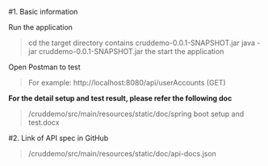 #1. Basic information

Run the application 

>cd the target directory contains  cruddemo-0.0.1-SNAPSHOT.jar
>java -jar cruddemo-0.0.1-SNAPSHOT.jar the start the application


Open Postman to test 
> For example: http://localhost:8080/api/userAccounts  (GET)

<B>For the detail setup and test result, please refer the following doc </B>
> /cruddemo/src/main/resources/static/doc/spring boot setup and test.docx

#2. Link of API spec in GitHub
>/cruddemo/src/main/resources/static/doc/api-docs.json

